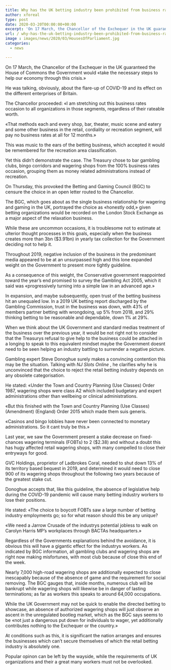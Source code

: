 ```yaml
---
title: Why has the UK betting industry been prohibited from business rate alleviation
author: xforeal 
type: post
date: 2020-03-20T00:00:00+00:00
excerpt: 'On 17 March, the Chancellor of the Exchequer in the UK guaranteed the House of Commons the Government would "take the necessary steps to help our economy through this crisis '
url: / why-has-the-uk-betting-industry-been-prohibited-from-business-rate-alleviation/
image : images/news/2020/03/HousesOfParliament.jpg
categories:
  - news

---
```

On 17 March, the Chancellor of the Exchequer in the UK guaranteed the House of Commons the Government would &#171;take the necessary steps to help our economy through this crisis.&#187; 

He was talking, obviously, about the flare-up of COVID-19 and its effect on the different enterprises of Britain. 

The Chancellor proceeded: &#171;I am stretching out this business rates occasion to all organizations in those segments, regardless of their rateable worth. 

&#171;That methods each and every shop, bar, theater, music scene and eatery and some other business in the retail, cordiality or recreation segment, will pay no business rates at all for 12 months.&#187; 

This was music to the ears of the betting business, which accepted it would be remembered for the recreation area classification. 

Yet this didn&#8217;t demonstrate the case. The Treasury chose to bar gambling clubs, bingo corridors and wagering shops from the 100&percnt; business rates occasion, grouping them as money related administrations instead of recreation. 

On Thursday, this provoked the Betting and Gaming Council (BGC) to censure the choice in an open letter routed to the Chancellor. 

The BGC, which goes about as the single business relationship for wagering and gaming in the UK, portrayed the choice as &#171;honestly odd,&#187; given betting organizations would be recorded on the London Stock Exchange as a major aspect of the relaxation business. 

While these are uncommon occasions, it is troublesome not to estimate at ulterior thought processes in this goals, especially when the business creates more than 3bn ($3.91bn) in yearly tax collection for the Government deciding not to help it. 

Throughout 2019, negative inclusion of the business in the predominant media appeared to be at an unsurpassed high and this lone expanded weight on the Government to present more tightly guideline. 

As a consequence of this weight, the Conservative government reappointed toward the year&#8217;s end promised to survey the Gambling Act 2005, which it said was &#171;progressively turning into a simple law in an advanced age.&#187; 

In expansion, and maybe subsequently, open trust of the betting business hit an unequaled low. In a 2019 UK betting report discharged by the Gambling Commission, trust in the business was down, with 43&percnt; of members partner betting with wrongdoing, up 5&percnt; from 2018, and 29&percnt; thinking betting to be reasonable and dependable, down 1&percnt; at 29&percnt;. 

When we think about the UK Government and standard medias treatment of the business over the previous year, it would be not right not to consider that the Treasurys refusal to give help to the business could be attached in a longing to speak to this equivalent mindset maybe the Government doesnt need to be seen helping an industry battling to surrender a negative picture. 

Gambling expert Steve Donoghue surely makes a convincing contention this may be the situation. Talking with _NJ Slots Online_ , he clarifies why he is unconvinced that the choice to reject the retail betting industry depends on any obsolete categorisation. 

He stated: &#171;Under the Town and Country Planning (Use Classes) Order 1987, wagering shops were class A2 which included budgetary and expert administrations other than wellbeing or clinical administrations. 

&#171;But this finished with the Town and Country Planning (Use Classes) (Amendment) (England) Order 2015 which made them suis generis. 

&#171;Casinos and bingo lobbies have never been connected to monetary administrations. So it cant truly be this.&#187; 

Last year, we saw the Government present a stake decrease on fixed-chances wagering terminals (FOBTs) to 2 ($2.38) and without a doubt this has hugy affected retail wagering shops, with many compelled to close their entryways for good. 

GVC Holdings, proprietor of Ladbrokes Coral, needed to shut down 13&percnt; of its territory based bequest in 2019, and determined it would need to close 900 of its wagering shops throughout the following two years because of the greatest stake cut. 

Donoghue accepts that, like this guideline, the absence of legislative help during the COVID-19 pandemic will cause many betting industry workers to lose their positions. 

He stated: &#171;The choice to boycott FOBTs saw a large number of betting industry employments go; so for what reason should this be any unique? 

&#171;We need a Jarrow Crusade of the industrys potential jobless to walk on Carolyn Harris MP&#8217;s workplaces through BACTAs headquarters.&#187; 

Regardless of the Governments explanations behind the avoidance, it is obvious this will have a gigantic effect for the industrys workers. As indicated by BGC information, all gambling clubs and wagering shops are right now making misfortunes, with most club because of close this end of the week. 

Nearly 7,000 high-road wagering shops are additionally expected to close inescapably because of the absence of game and the requirement for social removing. The BGC gauges that, inside months, numerous club will be bankrupt while wagering shops will likewise be in danger of lasting terminations; as far as workers this speaks to around 64,000 occupations. 

While the UK Government may not be quick to enable the directed betting to showcase, an absence of authorized wagering shops will just observe an ascent in the unregulated bootleg market, which as the BGC says seems to be &#171;not just a dangerous put down for individuals to wager, yet additionally contributes nothing to the Exchequer or the country.&#187; 

At conditions such as this, it is significant the nation arranges and ensures the businesses which can&#8217;t secure themselves of which the retail betting industry is absolutely one. 

Popular opinon can be left by the wayside, while the requirements of UK organizations and their a great many workers must not be overlooked.